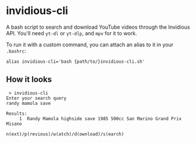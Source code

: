 # invidious-cli

A bash script to search and download YouTube videos through the Invidious API. You'll need ```yt-dl``` or ```yt-dlp```, and ```mpv``` for it to work.

To run it with a custom command, you can attach an alias to it in your ```.bashrc```:

```alias invidious-cli='bash {path/to/}invidious-cli.sh'```

## How it looks
```
 > invidious-cli
Enter your search query
randy mamola save

Results:
     1  Randy Mamola highside save 1985 500cc San Marino Grand Prix Misano

n(ext)/p(revious)/w(atch)/d(ownload)/s(earch)
```
